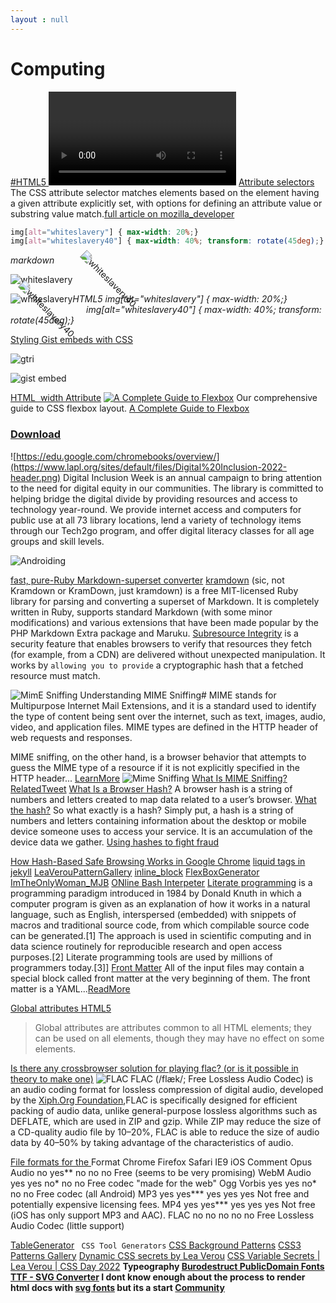 ```yaml
---
layout : null
---
```

<style>
img[alt="whiteslavery"] { max-width: 30%; float:left;}
img[alt="whiteslavery40"] { max-width: 40%; transform: rotate(45deg);}

</style>    

# Computing
[#HTML5 <video> source examples </video>](https://codepen.io/thakarashard/pen/BagQQaR?editors=1000)
[Attribute selectors](https://developer.mozilla.org/en-US/docs/Web/CSS/Attribute_selectors)
The CSS attribute selector matches elements based on the element having a given attribute explicitly set, with options for defining an attribute value or substring value match.[full article on mozilla_developer](https://developer.mozilla.org/en-US/docs/Web/CSS/Attribute_selectors)

```css
img[alt="whiteslavery"] { max-width: 20%;}
img[alt="whiteslavery40"] { max-width: 40%; transform: rotate(45deg);}
```
<cite>markdown</cite>

![whiteslavery](https://sexualtracking.weebly.com/uploads/5/2/7/4/52741633/9657864.jpg)
![whiteslavery40](https://sexualtracking.weebly.com/uploads/5/2/7/4/52741633/9657864.jpg)

<cite>HTML5</cite>
<IMG src="https://sexualtracking.weebly.com/uploads/5/2/7/4/52741633/9657864.jpg" alt="whiteslavery">
<cite>img[alt="whiteslavery"] { max-width: 20%;}</cite>
<IMG src="https://sexualtracking.weebly.com/uploads/5/2/7/4/52741633/9657864.jpg" alt="whiteslavery40">
<cite>img[alt="whiteslavery40"] { max-width: 40%; transform: rotate(45deg);}</cite>   


[Styling Gist embeds with CSS](https://danielbernal.co/styling-gist-embeds-with-css/)

![gtri](https://pbs.twimg.com/media/GILuccmbMAA0VfN?format=jpg&name=large)

![gist embed](https://camo.githubusercontent.com/54bfb8236004553cb56f0c4aaa2eee0e768be60e22ca59a2be869daf2f9c3d67/68747470733a2f2f662e636c6f75642e6769746875622e636f6d2f6173736574732f3238323735392f3438383835312f33663334616162302d623938392d313165322d393663652d6266353939623563373261612e706e67)



[HTML <img> width Attribute](https://www.w3schools.com/tags/att_img_width.asp) [![A Complete Guide to Flexbox](https://css-tricks.com/wp-content/uploads/2022/02/css-flexbox-poster.png)](https://css-tricks.com/wp-content/uploads/2022/02/css-flexbox-poster.png "Redirect to homepage") 
Our comprehensive guide to CSS flexbox layout. [A Complete Guide to Flexbox](https://css-tricks.com/snippets/css/a-guide-to-flexbox/)
### [Download](https://css-tricks.com/wp-content/uploads/2022/02/css-flexbox-poster.png) 


![https://edu.google.com/chromebooks/overview/](https://www.lapl.org/sites/default/files/Digital%20Inclusion-2022-header.png)
Digital Inclusion Week is an annual campaign to bring attention to the need for digital equity in our communities. The library is committed to helping bridge the digital divide by providing resources and access to technology year-round. We provide internet access and computers for public use at all 73 library locations, lend a variety of technology items through our Tech2go program, and offer digital literacy classes for all age groups and skill levels.



![Androiding](https://pbs.twimg.com/media/GOtUQbSa0AA3oVx?format=jpg&name=large)

[fast, pure-Ruby Markdown-superset converter](https://kramdown.gettalong.org/documentation.html)
[kramdown](https://kramdown.gettalong.org/) (sic, not Kramdown or KramDown, just kramdown) is a free MIT-licensed Ruby library for parsing and converting a superset of Markdown. It is completely written in Ruby, supports standard Markdown (with some minor modifications) and various extensions that have been made popular by the PHP Markdown Extra package and Maruku.
[Subresource Integrity](https://developer.mozilla.org/en-US/docs/Web/Security/Subresource_Integrity) 
 is a security feature that enables browsers to verify that resources they fetch (for example, from a CDN) are delivered without unexpected manipulation. It works by `allowing you to provide` a cryptographic hash that a fetched resource must match.

![MimE Sniffing](https://www.keycdn.com/img/support/mime-sniffing-md.webp) 
Understanding MIME Sniffing#
MIME stands for Multipurpose Internet Mail Extensions, and it is a standard used to identify the type of content being sent over the internet, such as text, images, audio, video, and application files. MIME types are defined in the HTTP header of web requests and responses.

MIME sniffing, on the other hand, is a browser behavior that attempts to guess the MIME type of a resource if it is not explicitly specified in the HTTP header... [LearnMore](https://www.keycdn.com/support/glossary)
![Mime Sniffing](https://pbs.twimg.com/media/GMChe2OaQAAplJB?format=png&name=900x900)
[What Is MIME Sniffing?](https://www.keycdn.com/support/what-is-mime-sniffing)
[RelatedTweet](https://x.com/thakasartu/status/1783603276824621111) 
[What Is a Browser Hash?](https://seon.io/resources/dictionary/browser-hash/) A browser hash is a string of numbers and letters created to map data related to a user’s browser. [What the hash?](https://docs.seon.io/knowledge-base/device-fingerprinting/understanding-hashes#overview)
So what exactly is a hash? Simply put, a hash is a string of numbers and letters containing information about the desktop or mobile device someone uses to access your service. It is an accumulation of the device data we gather. [Using hashes to fight fraud](https://docs.seon.io/knowledge-base/device-fingerprinting/understanding-hashes#learn-more)




 [How Hash-Based Safe Browsing Works in Google Chrome](https://security.googleblog.com/2022/08/how-hash-based-safe-browsing-works-in.html)
[liquid tags in jekyll](https://jekyllrb.com/docs/plugins/tags/)
[LeaVerouPatternGallery](https://projects.verou.me/css3patterns/#)
[inline_block](https://developer.mozilla.org/en-US/docs/Web/CSS/display)
[FlexBoxGenerator](https://angrytools.com/css-flex/)
[ImTheOnlyWoman_MJB](https://www.youtube.com/watch?v=8ANWvYj5hzg)
[ONline Bash Interpeter](https://www.onlinegdb.com/online_bash_shell)
[Literate programming](https://en.wikipedia.org/wiki/Literate_programming) is a programming paradigm introduced in 1984 by Donald Knuth in which a computer program is given as an explanation of how it works in a natural language, such as English, interspersed (embedded) with snippets of macros and traditional source code, from which compilable source code can be generated.[1] The approach is used in scientific computing and in data science routinely for reproducible research and open access purposes.[2] Literate programming tools are used by millions of programmers today.[3]]
[Front Matter](https://johtela.github.io/LiterateCS/FrontMatter.html) All of the input files may contain a special block called front matter at the very beginning of them. The front matter is a YAML...[ReadMore](https://johtela.github.io/LiterateCS/)

[Global attributes HTML5](https://developer.mozilla.org/en-US/docs/Web/HTML/Global_attributes) 
>Global attributes are attributes common to all HTML elements; they can be used on all elements, though they may have no effect on some elements.

[Is there any crossbrowser solution for playing flac? (or is it possible in theory to make one)](https://stackoverflow.com/questions/20557049/is-there-any-crossbrowser-solution-for-playing-flac-or-is-it-possible-in-theor)
![FLAC](https://upload.wikimedia.org/wikipedia/commons/a/a2/FLAC_logo_vector.svg)
FLAC (/flæk/; Free Lossless Audio Codec) is an audio coding format for lossless compression of digital audio, developed by the [Xiph.Org Foundation](https://xiph.org/),FLAC is specifically designed for efficient packing of audio data, unlike general-purpose lossless algorithms such as DEFLATE, which are used in ZIP and gzip. While ZIP may reduce the size of a CD-quality audio file by 10–20%, FLAC is able to reduce the size of audio data by 40–50% by taking advantage of the characteristics of audio.

[File formats for the <audio> tag](https://www.heamusic.com/Documents/Sound/HTML5_Audio_Formats.html)
Format	Chrome	Firefox	Safari	IE9	iOS	Comment
Opus Audio
no	yes**	no	no	no	Free (seems to be very promising)
WebM Audio
yes	yes	no*	no	no	Free codec "made for the web"
Ogg Vorbis
yes	yes	no*	no	no	Free codec (all Android)
MP3	yes	yes***	yes	yes	yes	Not free and potentially expensive licensing fees.
MP4
yes	yes***	yes	yes	yes	Not free (iOS has only support MP3 and AAC).
FLAC
no	no	no	no	no	Free Lossless Audio Codec (little support)

[TableGenerator](https://tableconvert.com/mediawiki-to-markdown)
` CSS Tool Generators`
[CSS Background Patterns](https://www.magicpattern.design/tools/css-backgrounds)
[CSS3 Patterns Gallery](https://projects.verou.me/css3patterns/)
[Dynamic CSS secrets by Lea Verou](https://www.youtube.com/watch?v=R-5qou2IQAw)
[CSS Variable Secrets | Lea Verou | CSS Day 2022](https://www.youtube.com/watch?v=ZuZizqDF4q8)
<strong> Typeography <strong>
[Burodestruct PublicDomain Fonts](https://burodestruct.net/1997/gimmicks.html#font)
[TTF - SVG Converter](https://everythingfonts.com/ttf-to-svg) I dont know enough about the process to render html docs with [svg fonts](https://developer.mozilla.org/en-US/docs/Web/SVG/Tutorial/SVG_fonts) but its a start
[Community](https://pbs.twimg.com/media/GQOalU0bwAADSr-?format=jpg&name=large)
